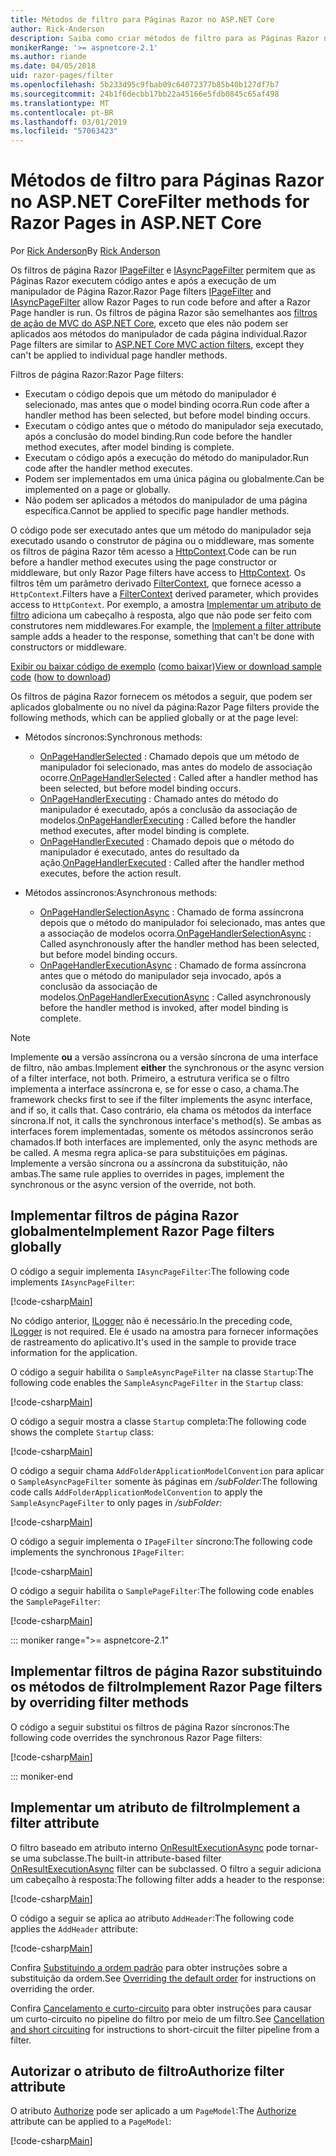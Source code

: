```yaml
---
title: Métodos de filtro para Páginas Razor no ASP.NET Core
author: Rick-Anderson
description: Saiba como criar métodos de filtro para as Páginas Razor no ASP.NET Core.
monikerRange: '>= aspnetcore-2.1'
ms.author: riande
ms.date: 04/05/2018
uid: razor-pages/filter
ms.openlocfilehash: 5b233d95c9fbab09c64072377b85b40b127df7b7
ms.sourcegitcommit: 24b1f6decbb17bb22a45166e5fdb0845c65af498
ms.translationtype: MT
ms.contentlocale: pt-BR
ms.lasthandoff: 03/01/2019
ms.locfileid: "57063423"
---
```

# <a name="filter-methods-for-razor-pages-in-aspnet-core"></a><span data-ttu-id="521b7-103">Métodos de filtro para Páginas Razor no ASP.NET Core</span><span class="sxs-lookup"><span data-stu-id="521b7-103">Filter methods for Razor Pages in ASP.NET Core</span></span>

<span data-ttu-id="521b7-104">Por [Rick Anderson](https://twitter.com/RickAndMSFT)</span><span class="sxs-lookup"><span data-stu-id="521b7-104">By [Rick Anderson](https://twitter.com/RickAndMSFT)</span></span>

<span data-ttu-id="521b7-105">Os filtros de página Razor [IPageFilter](/dotnet/api/microsoft.aspnetcore.mvc.filters.ipagefilter?view=aspnetcore-2.0) e [IAsyncPageFilter](/dotnet/api/microsoft.aspnetcore.mvc.filters.iasyncpagefilter?view=aspnetcore-2.0) permitem que as Páginas Razor executem código antes e após a execução de um manipulador de Página Razor.</span><span class="sxs-lookup"><span data-stu-id="521b7-105">Razor Page filters [IPageFilter](/dotnet/api/microsoft.aspnetcore.mvc.filters.ipagefilter?view=aspnetcore-2.0) and [IAsyncPageFilter](/dotnet/api/microsoft.aspnetcore.mvc.filters.iasyncpagefilter?view=aspnetcore-2.0) allow Razor Pages to run code before and after a Razor Page handler is run.</span></span> <span data-ttu-id="521b7-106">Os filtros de página Razor são semelhantes aos [filtros de ação de MVC do ASP.NET Core](xref:mvc/controllers/filters#action-filters), exceto que eles não podem ser aplicados aos métodos do manipulador de cada página individual.</span><span class="sxs-lookup"><span data-stu-id="521b7-106">Razor Page filters are similar to [ASP.NET Core MVC action filters](xref:mvc/controllers/filters#action-filters), except they can't be applied to individual page handler methods.</span></span> 

<span data-ttu-id="521b7-107">Filtros de página Razor:</span><span class="sxs-lookup"><span data-stu-id="521b7-107">Razor Page filters:</span></span>

* <span data-ttu-id="521b7-108">Executam o código depois que um método do manipulador é selecionado, mas antes que o model binding ocorra.</span><span class="sxs-lookup"><span data-stu-id="521b7-108">Run code after a handler method has been selected, but before model binding occurs.</span></span>
* <span data-ttu-id="521b7-109">Executam o código antes que o método do manipulador seja executado, após a conclusão do model binding.</span><span class="sxs-lookup"><span data-stu-id="521b7-109">Run code before the handler method executes, after model binding is complete.</span></span>
* <span data-ttu-id="521b7-110">Executam o código após a execução do método do manipulador.</span><span class="sxs-lookup"><span data-stu-id="521b7-110">Run code after the handler method executes.</span></span>
* <span data-ttu-id="521b7-111">Podem ser implementados em uma única página ou globalmente.</span><span class="sxs-lookup"><span data-stu-id="521b7-111">Can be implemented on a page or globally.</span></span>
* <span data-ttu-id="521b7-112">Não podem ser aplicados a métodos do manipulador de uma página específica.</span><span class="sxs-lookup"><span data-stu-id="521b7-112">Cannot be applied to specific page handler methods.</span></span>

<span data-ttu-id="521b7-113">O código pode ser executado antes que um método do manipulador seja executado usando o construtor de página ou o middleware, mas somente os filtros de página Razor têm acesso a [HttpContext](/dotnet/api/microsoft.aspnetcore.mvc.razorpages.pagemodel.httpcontext?view=aspnetcore-2.0#Microsoft_AspNetCore_Mvc_RazorPages_PageModel_HttpContext).</span><span class="sxs-lookup"><span data-stu-id="521b7-113">Code can be run before a handler method executes using the page constructor or middleware, but only Razor Page filters have access to [HttpContext](/dotnet/api/microsoft.aspnetcore.mvc.razorpages.pagemodel.httpcontext?view=aspnetcore-2.0#Microsoft_AspNetCore_Mvc_RazorPages_PageModel_HttpContext).</span></span> <span data-ttu-id="521b7-114">Os filtros têm um parâmetro derivado [FilterContext](/dotnet/api/microsoft.aspnetcore.mvc.filters.filtercontext?view=aspnetcore-2.0), que fornece acesso a `HttpContext`.</span><span class="sxs-lookup"><span data-stu-id="521b7-114">Filters have a [FilterContext](/dotnet/api/microsoft.aspnetcore.mvc.filters.filtercontext?view=aspnetcore-2.0) derived parameter, which provides access to `HttpContext`.</span></span> <span data-ttu-id="521b7-115">Por exemplo, a amostra [Implementar um atributo de filtro](#ifa) adiciona um cabeçalho à resposta, algo que não pode ser feito com construtores nem middlewares.</span><span class="sxs-lookup"><span data-stu-id="521b7-115">For example, the [Implement a filter attribute](#ifa) sample adds a header to the response, something that can't be done with constructors or middleware.</span></span>

<span data-ttu-id="521b7-116">[Exibir ou baixar código de exemplo](https://github.com/aspnet/Docs/tree/master/aspnetcore/razor-pages/filter/sample/PageFilter) ([como baixar](xref:index#how-to-download-a-sample))</span><span class="sxs-lookup"><span data-stu-id="521b7-116">[View or download sample code](https://github.com/aspnet/Docs/tree/master/aspnetcore/razor-pages/filter/sample/PageFilter) ([how to download](xref:index#how-to-download-a-sample))</span></span>

<span data-ttu-id="521b7-117">Os filtros de página Razor fornecem os métodos a seguir, que podem ser aplicados globalmente ou no nível da página:</span><span class="sxs-lookup"><span data-stu-id="521b7-117">Razor Page filters provide the following methods, which can be applied globally or at the page level:</span></span>

* <span data-ttu-id="521b7-118">Métodos síncronos:</span><span class="sxs-lookup"><span data-stu-id="521b7-118">Synchronous methods:</span></span>

    * <span data-ttu-id="521b7-119">[OnPageHandlerSelected](/dotnet/api/microsoft.aspnetcore.mvc.filters.ipagefilter.onpagehandlerselected?view=aspnetcore-2.0) : Chamado depois que um método de manipulador foi selecionado, mas antes do modelo de associação ocorre.</span><span class="sxs-lookup"><span data-stu-id="521b7-119">[OnPageHandlerSelected](/dotnet/api/microsoft.aspnetcore.mvc.filters.ipagefilter.onpagehandlerselected?view=aspnetcore-2.0) : Called after a handler method has been selected, but before model binding occurs.</span></span>
    * <span data-ttu-id="521b7-120">[OnPageHandlerExecuting](/dotnet/api/microsoft.aspnetcore.mvc.filters.ipagefilter.onpagehandlerexecuting?view=aspnetcore-2.0) : Chamado antes do método do manipulador é executado, após a conclusão da associação de modelos.</span><span class="sxs-lookup"><span data-stu-id="521b7-120">[OnPageHandlerExecuting](/dotnet/api/microsoft.aspnetcore.mvc.filters.ipagefilter.onpagehandlerexecuting?view=aspnetcore-2.0) : Called before the handler method executes, after model binding is complete.</span></span>
    * <span data-ttu-id="521b7-121">[OnPageHandlerExecuted](/dotnet/api/microsoft.aspnetcore.mvc.filters.ipagefilter.onpagehandlerexecuted?view=aspnetcore-2.0) : Chamado depois que o método do manipulador é executado, antes do resultado da ação.</span><span class="sxs-lookup"><span data-stu-id="521b7-121">[OnPageHandlerExecuted](/dotnet/api/microsoft.aspnetcore.mvc.filters.ipagefilter.onpagehandlerexecuted?view=aspnetcore-2.0) : Called after the handler method executes, before the action result.</span></span>

* <span data-ttu-id="521b7-122">Métodos assíncronos:</span><span class="sxs-lookup"><span data-stu-id="521b7-122">Asynchronous methods:</span></span>

    * <span data-ttu-id="521b7-123">[OnPageHandlerSelectionAsync](/dotnet/api/microsoft.aspnetcore.mvc.filters.iasyncpagefilter.onpagehandlerselectionasync?view=aspnetcore-2.0) : Chamado de forma assíncrona depois que o método do manipulador foi selecionado, mas antes que a associação de modelos ocorra.</span><span class="sxs-lookup"><span data-stu-id="521b7-123">[OnPageHandlerSelectionAsync](/dotnet/api/microsoft.aspnetcore.mvc.filters.iasyncpagefilter.onpagehandlerselectionasync?view=aspnetcore-2.0) : Called asynchronously after the handler method has been selected, but before model binding occurs.</span></span>
    * <span data-ttu-id="521b7-124">[OnPageHandlerExecutionAsync](/dotnet/api/microsoft.aspnetcore.mvc.filters.iasyncpagefilter.onpagehandlerexecutionasync?view=aspnetcore-2.0) : Chamado de forma assíncrona antes que o método do manipulador seja invocado, após a conclusão da associação de modelos.</span><span class="sxs-lookup"><span data-stu-id="521b7-124">[OnPageHandlerExecutionAsync](/dotnet/api/microsoft.aspnetcore.mvc.filters.iasyncpagefilter.onpagehandlerexecutionasync?view=aspnetcore-2.0) : Called asynchronously before the handler method is invoked, after model binding is complete.</span></span>

> [!NOTE]
> <span data-ttu-id="521b7-125">Implemente **ou** a versão assíncrona ou a versão síncrona de uma interface de filtro, não ambas.</span><span class="sxs-lookup"><span data-stu-id="521b7-125">Implement **either** the synchronous or the async version of a filter interface, not both.</span></span> <span data-ttu-id="521b7-126">Primeiro, a estrutura verifica se o filtro implementa a interface assíncrona e, se for esse o caso, a chama.</span><span class="sxs-lookup"><span data-stu-id="521b7-126">The framework checks first to see if the filter implements the async interface, and if so, it calls that.</span></span> <span data-ttu-id="521b7-127">Caso contrário, ela chama os métodos da interface síncrona.</span><span class="sxs-lookup"><span data-stu-id="521b7-127">If not, it calls the synchronous interface's method(s).</span></span> <span data-ttu-id="521b7-128">Se ambas as interfaces forem implementadas, somente os métodos assíncronos serão chamados.</span><span class="sxs-lookup"><span data-stu-id="521b7-128">If both interfaces are implemented, only the async methods are be called.</span></span> <span data-ttu-id="521b7-129">A mesma regra aplica-se para substituições em páginas. Implemente a versão síncrona ou a assíncrona da substituição, não ambas.</span><span class="sxs-lookup"><span data-stu-id="521b7-129">The same rule applies to overrides in pages, implement the synchronous or the async version of the override, not both.</span></span>

## <a name="implement-razor-page-filters-globally"></a><span data-ttu-id="521b7-130">Implementar filtros de página Razor globalmente</span><span class="sxs-lookup"><span data-stu-id="521b7-130">Implement Razor Page filters globally</span></span>

<span data-ttu-id="521b7-131">O código a seguir implementa `IAsyncPageFilter`:</span><span class="sxs-lookup"><span data-stu-id="521b7-131">The following code implements `IAsyncPageFilter`:</span></span>

[!code-csharp[Main](filter/sample/PageFilter/Filters/SampleAsyncPageFilter.cs?name=snippet1)]

<span data-ttu-id="521b7-132">No código anterior, [ILogger](/dotnet/api/microsoft.extensions.logging.ilogger?view=aspnetcore-2.0) não é necessário.</span><span class="sxs-lookup"><span data-stu-id="521b7-132">In the preceding code, [ILogger](/dotnet/api/microsoft.extensions.logging.ilogger?view=aspnetcore-2.0) is not required.</span></span> <span data-ttu-id="521b7-133">Ele é usado na amostra para fornecer informações de rastreamento do aplicativo.</span><span class="sxs-lookup"><span data-stu-id="521b7-133">It's used in the sample to provide trace information for the application.</span></span>

<span data-ttu-id="521b7-134">O código a seguir habilita o `SampleAsyncPageFilter` na classe `Startup`:</span><span class="sxs-lookup"><span data-stu-id="521b7-134">The following code enables the `SampleAsyncPageFilter` in the `Startup` class:</span></span>

[!code-csharp[Main](filter/sample/PageFilter/Startup.cs?name=snippet2&highlight=11)]

<span data-ttu-id="521b7-135">O código a seguir mostra a classe `Startup` completa:</span><span class="sxs-lookup"><span data-stu-id="521b7-135">The following code shows the complete `Startup` class:</span></span>

[!code-csharp[Main](filter/sample/PageFilter/Startup.cs?name=snippet1)]

<span data-ttu-id="521b7-136">O código a seguir chama `AddFolderApplicationModelConvention` para aplicar o `SampleAsyncPageFilter` somente às páginas em */subFolder*:</span><span class="sxs-lookup"><span data-stu-id="521b7-136">The following code calls `AddFolderApplicationModelConvention` to apply the `SampleAsyncPageFilter` to only pages in */subFolder*:</span></span>

[!code-csharp[Main](filter/sample/PageFilter/Startup2.cs?name=snippet2)]

<span data-ttu-id="521b7-137">O código a seguir implementa o `IPageFilter` síncrono:</span><span class="sxs-lookup"><span data-stu-id="521b7-137">The following code implements the synchronous `IPageFilter`:</span></span>

[!code-csharp[Main](filter/sample/PageFilter/Filters/SamplePageFilter.cs?name=snippet1)]

<span data-ttu-id="521b7-138">O código a seguir habilita o `SamplePageFilter`:</span><span class="sxs-lookup"><span data-stu-id="521b7-138">The following code enables the `SamplePageFilter`:</span></span>

[!code-csharp[Main](filter/sample/PageFilter/StartupSync.cs?name=snippet2&highlight=11)]

::: moniker range=">= aspnetcore-2.1"

## <a name="implement-razor-page-filters-by-overriding-filter-methods"></a><span data-ttu-id="521b7-139">Implementar filtros de página Razor substituindo os métodos de filtro</span><span class="sxs-lookup"><span data-stu-id="521b7-139">Implement Razor Page filters by overriding filter methods</span></span>

<span data-ttu-id="521b7-140">O código a seguir substitui os filtros de página Razor síncronos:</span><span class="sxs-lookup"><span data-stu-id="521b7-140">The following code overrides the synchronous Razor Page filters:</span></span>

[!code-csharp[Main](filter/sample/PageFilter/Pages/Index.cshtml.cs)]

::: moniker-end

<a name="ifa"></a>
## <a name="implement-a-filter-attribute"></a><span data-ttu-id="521b7-141">Implementar um atributo de filtro</span><span class="sxs-lookup"><span data-stu-id="521b7-141">Implement a filter attribute</span></span>

<span data-ttu-id="521b7-142">O filtro baseado em atributo interno [OnResultExecutionAsync](/dotnet/api/microsoft.aspnetcore.mvc.filters.iasyncresultfilter.onresultexecutionasync?view=aspnetcore-2.0#Microsoft_AspNetCore_Mvc_Filters_IAsyncResultFilter_OnResultExecutionAsync_Microsoft_AspNetCore_Mvc_Filters_ResultExecutingContext_Microsoft_AspNetCore_Mvc_Filters_ResultExecutionDelegate_) pode tornar-se uma subclasse.</span><span class="sxs-lookup"><span data-stu-id="521b7-142">The built-in attribute-based filter [OnResultExecutionAsync](/dotnet/api/microsoft.aspnetcore.mvc.filters.iasyncresultfilter.onresultexecutionasync?view=aspnetcore-2.0#Microsoft_AspNetCore_Mvc_Filters_IAsyncResultFilter_OnResultExecutionAsync_Microsoft_AspNetCore_Mvc_Filters_ResultExecutingContext_Microsoft_AspNetCore_Mvc_Filters_ResultExecutionDelegate_) filter can be subclassed.</span></span> <span data-ttu-id="521b7-143">O filtro a seguir adiciona um cabeçalho à resposta:</span><span class="sxs-lookup"><span data-stu-id="521b7-143">The following filter adds a header to the response:</span></span>

[!code-csharp[Main](filter/sample/PageFilter/Filters/AddHeaderAttribute.cs)]

<span data-ttu-id="521b7-144">O código a seguir se aplica ao atributo `AddHeader`:</span><span class="sxs-lookup"><span data-stu-id="521b7-144">The following code applies the `AddHeader` attribute:</span></span>

[!code-csharp[Main](filter/sample/PageFilter/Pages/Contact.cshtml.cs?name=snippet1)]

<span data-ttu-id="521b7-145">Confira [Substituindo a ordem padrão](xref:mvc/controllers/filters#overriding-the-default-order) para obter instruções sobre a substituição da ordem.</span><span class="sxs-lookup"><span data-stu-id="521b7-145">See [Overriding the default order](xref:mvc/controllers/filters#overriding-the-default-order) for instructions on overriding the order.</span></span>

<span data-ttu-id="521b7-146">Confira [Cancelamento e curto-circuito](xref:mvc/controllers/filters#cancellation-and-short-circuiting) para obter instruções para causar um curto-circuito no pipeline do filtro por meio de um filtro.</span><span class="sxs-lookup"><span data-stu-id="521b7-146">See [Cancellation and short circuiting](xref:mvc/controllers/filters#cancellation-and-short-circuiting) for instructions to short-circuit the filter pipeline from a filter.</span></span> 

<a name="auth"></a>
## <a name="authorize-filter-attribute"></a><span data-ttu-id="521b7-147">Autorizar o atributo de filtro</span><span class="sxs-lookup"><span data-stu-id="521b7-147">Authorize filter attribute</span></span>

<span data-ttu-id="521b7-148">O atributo [Authorize](/dotnet/api/microsoft.aspnetcore.authorization.authorizeattribute?view=aspnetcore-2.0) pode ser aplicado a um `PageModel`:</span><span class="sxs-lookup"><span data-stu-id="521b7-148">The [Authorize](/dotnet/api/microsoft.aspnetcore.authorization.authorizeattribute?view=aspnetcore-2.0) attribute can be applied to a `PageModel`:</span></span>

[!code-csharp[Main](filter/sample/PageFilter/Pages/ModelWithAuthFilter.cshtml.cs?highlight=7)]
